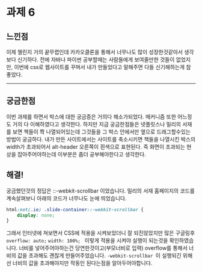 # 과제 6

## 느낀점
이제 첼린지 거의 끝무렵인데 카카오클론을 통해서 너무나도 많이 성장한것같아서 생각보다 신기하다. 전에 자바나 파이썬 공부할때는 사람들에게 보여줄만한 것들이 없었지만, 이번에 css로 웹사이트를 꾸며서 내가 만들었다고 말해주면 다들 신기해하는게 참 좋았다. 
****
## 궁금한점
이번 과제를 하면서 박스에 대한 궁금증은 거의다 해소가되었다. 메커니즘 또한 어느정도 거의 다 이해하였다고 생각한다. 하지만 지금 궁금한점들은 넷플릿스나 밀리의 서재를 보면 책들이 쫙 나열되어있는데 그것들을 그 박스 안에서만 옆으로 드래그할수있는 방법이 궁금하다. 내가 만든 사이트에서는 사이트를 축소시키면 책들을 나열시킨 박스의 width가 초과되어서 alt-header 오른쪽이 흰색으로 표현된다. 즉 화면이 초과되는 현상을 잡아주어야하는데 이부분은 좀더 공부해야한다고 생각한다. 

## 해결! 
궁금했던것의 정답은 ::-webkit-scrollbar 이었습니다. 
밀리의 서재 홈페이지의 코드를 계속살펴보니 아래의 코드가 너무나도 눈에 띄었습니다.
```css
html:not(.ie) .slide-container::-webkit-scrollbar {
    display: none;
}
```
그래서 인터넷에 쳐보면서 CSS에 적용을 시켜보았더니 잘 되진않았지만 많은 구글링후 ```    overflow: auto;``` ```width: 100%; ``` 이렇게 적용을 시켜야 실행이 되는것을 확인하였습니다. 너비를 넣어주어야하는건 당연한것이고(부모너비로 입력) overflow를 통해서 너비의 값을 초과해도 괜찮게 만들어주었습니다. ```-webkit-scrollbar ```이 실행되긴 위해선 너비의 값을 초과해야지만 작동인 된다는점을 알아두어야합니다.